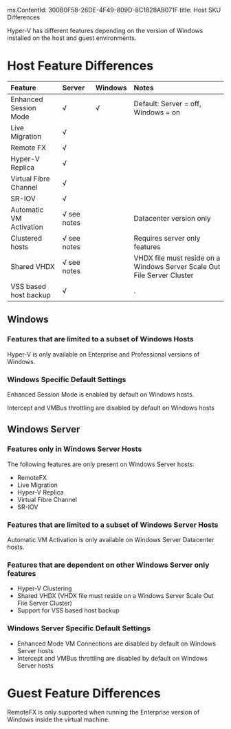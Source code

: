 ms.ContentId: 300B0F58-26DE-4F49-809D-8C1828AB071F 
title: Host SKU Differences

Hyper-V has different features depending on the version of Windows installed on the host and guest environments.

# Host Feature Differences #

| **Feature**  			| **Server** 	| **Windows** 	|  **Notes**       				|
|:----------------------|:--------------|:--------------|:------------------------------|
|Enhanced Session Mode	| √       		| √          	| Default: Server = off, Windows = on  					|
|Live Migration  		| √        		|            	|              					|
|Remote FX 				| √ 			|  				|  								|
|Hyper-V Replica 		| √ 			|  				|  								|
|Virtual Fibre Channel 	| √ 			|  				|  								|
|SR-IOV 				| √ 			| 				|  								|
|Automatic VM Activation| √ see notes	|				|Datacenter version only		|
|Clustered hosts		| √ see notes	|				|Requires server only features	|
|Shared VHDX 			| √ see notes 	| 				|VHDX file must reside on a Windows Server Scale Out File Server Cluster	|
|VSS based host backup	| √				|				|	.							|

## Windows ##

### Features that are limited to a subset of Windows Hosts ###

Hyper-V is only available on Enterprise and Professional versions of Windows.

### Windows Specific Default Settings ###

Enhanced Session Mode is enabled by default on Windows hosts.

Intercept and VMBus throttling are disabled by default on Windows hosts

	
## Windows Server ##

### Features only in Windows Server Hosts ###

The following features are only present on Windows Server hosts:

- RemoteFX
- Live Migration
- Hyper-V Replica
- Virtual Fibre Channel
- SR-IOV

### Features that are limited to a subset of Windows Server Hosts ###

Automatic VM Activation is only available on Windows Server Datacenter hosts.

### Features that are dependent on other Windows Server only features ###

- Hyper-V Clustering
- Shared VHDX (VHDX file must reside on a Windows Server Scale Out File Server Cluster)
- Support for VSS based host backup

### Windows Server Specific Default Settings ###

- Enhanced Mode VM Connections are disabled by default on Windows Server hosts
- Intercept and VMBus throttling are disabled by default on Windows Server hosts


# Guest Feature Differences #

RemoteFX is only supported when running the Enterprise version of Windows inside the virtual machine.